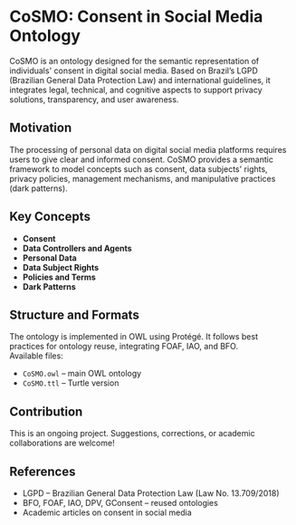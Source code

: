# CoSMO: Consent in Social Media Ontology

CoSMO is an ontology designed for the semantic representation of individuals' consent in digital social media. Based on Brazil’s LGPD (Brazilian General Data Protection Law) and international guidelines, it integrates legal, technical, and cognitive aspects to support privacy solutions, transparency, and user awareness.

## Motivation

The processing of personal data on digital social media platforms requires users to give clear and informed consent. CoSMO provides a semantic framework to model concepts such as consent, data subjects' rights, privacy policies, management mechanisms, and manipulative practices (dark patterns).

## Key Concepts

- **Consent**  
- **Data Controllers and Agents**
- **Personal Data**
- **Data Subject Rights**
- **Policies and Terms**
- **Dark Patterns**

## Structure and Formats

The ontology is implemented in OWL using Protégé. It follows best practices for ontology reuse, integrating FOAF, IAO, and BFO.  
Available files:
- `CoSMO.owl` – main OWL ontology  
- `CoSMO.ttl` – Turtle version  


## Contribution

This is an ongoing project. Suggestions, corrections, or academic collaborations are welcome!

## References

- LGPD – Brazilian General Data Protection Law (Law No. 13.709/2018)  
- BFO, FOAF, IAO, DPV, GConsent – reused ontologies  
- Academic articles on consent in social media
